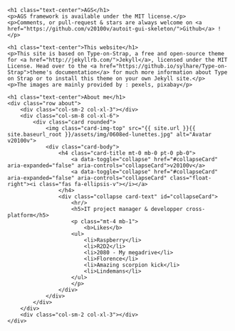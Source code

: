 <div class="container">

    <h1 class="text-center">AGS</h1>
    <p>AGS framework is available under the MIT license.</p>
    <p>Comments, or pull-request & stars are always welcome on <a href="https://github.com/v20100v/autoit-gui-skeleton/">Github</a> !</p>

    <h1 class="text-center">This website</h1>
    <p>This site is based on Type-on-Strap, a free and open-source theme for <a href="http://jekyllrb.com/">Jekyll</a>, licensed under the MIT License. Head over to the <a href="https://github.io/sylhare/Type-on-Strap">theme's documentation</a> for much more information about Type on Strap or to install this theme on your own Jekyll site.</p>
    <p>The images are mainly provided by : pexels, pixabay</p>

    <h1 class="text-center">About me</h1>
    <div class="row about">
        <div class="col-sm-2 col-xl-3"></div>
        <div class="col-sm-8 col-xl-6">
            <div class="card rounded">
                <img class="card-img-top" src="{{ site.url }}{{ site.baseurl_root }}/assets/img/0608ed-lunettes.jpg" alt="Avatar v20100v">
                <div class="card-body">
                    <h4 class="card-title mt-0 mb-0 pt-0 pb-0">
                        <a data-toggle="collapse" href="#collapseCard" aria-expanded="false" aria-controls="collapseCard">v20100v</a>
                        <a data-toggle="collapse" href="#collapseCard" aria-expanded="false" aria-controls="collapseCard" class="float-right"><i class="fas fa-ellipsis-v"></i></a>
                    </h4>
                    <div class="collapse card-text" id="collapseCard">
                        <hr/>
                        <h5>IT project manager & developper cross-platform</h5>
                        <p class="mt-4 mb-1">
                            <b>Likes</b>
                        <ul>
                            <li>Raspberry</li>
                            <li>R2D2</li>
                            <li>2080 - My megadrive</li>
                            <li>Florence</li>
                            <li>Amazing scorpion kick</li>
                            <li>Lindemans</li>
                        </ul>
                        </p>
                    </div>
                </div>
            </div>
        </div>
        <div class="col-sm-2 col-xl-3"></div>
    </div>
</div>
